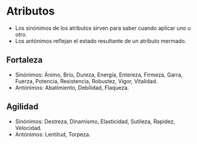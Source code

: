 # Atributos
- Los sinónimos de los atributos sirven para saber cuando aplicar uno u otro.
- Los antónimos reflejan el estado resultante de un atributo mermado. 

## Fortaleza
- Sinónimos: Ánimo, Brío, Dureza, Energía, Entereza, Firmeza, Garra, Fuerza, Potencia, Resistencia, Robustez, Vigor, Vitalidad.
- Antónimos: Abatimiento, Debilidad, Flaqueza.

## Agilidad
- Sinónimos: Destreza, Dinamismo, Elasticidad, Sutileza, Rapidez, Velocidad.
- Antónimos: Lentitud, Torpeza.